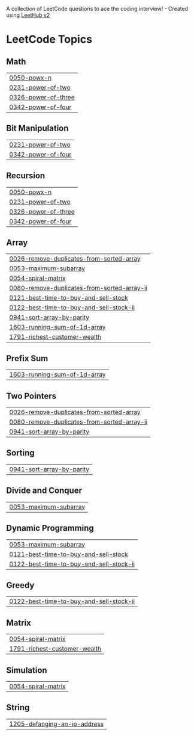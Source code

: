 A collection of LeetCode questions to ace the coding interview! - Created using [LeetHub v2](https://github.com/arunbhardwaj/LeetHub-2.0)
<!---LeetCode Topics Start-->
# LeetCode Topics
## Math
|  |
| ------- |
| [0050-powx-n](https://github.com/atharvarajput4/Leetcode-Python/tree/master/0050-powx-n) |
| [0231-power-of-two](https://github.com/atharvarajput4/Leetcode-Python/tree/master/0231-power-of-two) |
| [0326-power-of-three](https://github.com/atharvarajput4/Leetcode-Python/tree/master/0326-power-of-three) |
| [0342-power-of-four](https://github.com/atharvarajput4/Leetcode-Python/tree/master/0342-power-of-four) |
## Bit Manipulation
|  |
| ------- |
| [0231-power-of-two](https://github.com/atharvarajput4/Leetcode-Python/tree/master/0231-power-of-two) |
| [0342-power-of-four](https://github.com/atharvarajput4/Leetcode-Python/tree/master/0342-power-of-four) |
## Recursion
|  |
| ------- |
| [0050-powx-n](https://github.com/atharvarajput4/Leetcode-Python/tree/master/0050-powx-n) |
| [0231-power-of-two](https://github.com/atharvarajput4/Leetcode-Python/tree/master/0231-power-of-two) |
| [0326-power-of-three](https://github.com/atharvarajput4/Leetcode-Python/tree/master/0326-power-of-three) |
| [0342-power-of-four](https://github.com/atharvarajput4/Leetcode-Python/tree/master/0342-power-of-four) |
## Array
|  |
| ------- |
| [0026-remove-duplicates-from-sorted-array](https://github.com/atharvarajput4/Leetcode-Python/tree/master/0026-remove-duplicates-from-sorted-array) |
| [0053-maximum-subarray](https://github.com/atharvarajput4/Leetcode-Python/tree/master/0053-maximum-subarray) |
| [0054-spiral-matrix](https://github.com/atharvarajput4/Leetcode-Python/tree/master/0054-spiral-matrix) |
| [0080-remove-duplicates-from-sorted-array-ii](https://github.com/atharvarajput4/Leetcode-Python/tree/master/0080-remove-duplicates-from-sorted-array-ii) |
| [0121-best-time-to-buy-and-sell-stock](https://github.com/atharvarajput4/Leetcode-Python/tree/master/0121-best-time-to-buy-and-sell-stock) |
| [0122-best-time-to-buy-and-sell-stock-ii](https://github.com/atharvarajput4/Leetcode-Python/tree/master/0122-best-time-to-buy-and-sell-stock-ii) |
| [0941-sort-array-by-parity](https://github.com/atharvarajput4/Leetcode-Python/tree/master/0941-sort-array-by-parity) |
| [1603-running-sum-of-1d-array](https://github.com/atharvarajput4/Leetcode-Python/tree/master/1603-running-sum-of-1d-array) |
| [1791-richest-customer-wealth](https://github.com/atharvarajput4/Leetcode-Python/tree/master/1791-richest-customer-wealth) |
## Prefix Sum
|  |
| ------- |
| [1603-running-sum-of-1d-array](https://github.com/atharvarajput4/Leetcode-Python/tree/master/1603-running-sum-of-1d-array) |
## Two Pointers
|  |
| ------- |
| [0026-remove-duplicates-from-sorted-array](https://github.com/atharvarajput4/Leetcode-Python/tree/master/0026-remove-duplicates-from-sorted-array) |
| [0080-remove-duplicates-from-sorted-array-ii](https://github.com/atharvarajput4/Leetcode-Python/tree/master/0080-remove-duplicates-from-sorted-array-ii) |
| [0941-sort-array-by-parity](https://github.com/atharvarajput4/Leetcode-Python/tree/master/0941-sort-array-by-parity) |
## Sorting
|  |
| ------- |
| [0941-sort-array-by-parity](https://github.com/atharvarajput4/Leetcode-Python/tree/master/0941-sort-array-by-parity) |
## Divide and Conquer
|  |
| ------- |
| [0053-maximum-subarray](https://github.com/atharvarajput4/Leetcode-Python/tree/master/0053-maximum-subarray) |
## Dynamic Programming
|  |
| ------- |
| [0053-maximum-subarray](https://github.com/atharvarajput4/Leetcode-Python/tree/master/0053-maximum-subarray) |
| [0121-best-time-to-buy-and-sell-stock](https://github.com/atharvarajput4/Leetcode-Python/tree/master/0121-best-time-to-buy-and-sell-stock) |
| [0122-best-time-to-buy-and-sell-stock-ii](https://github.com/atharvarajput4/Leetcode-Python/tree/master/0122-best-time-to-buy-and-sell-stock-ii) |
## Greedy
|  |
| ------- |
| [0122-best-time-to-buy-and-sell-stock-ii](https://github.com/atharvarajput4/Leetcode-Python/tree/master/0122-best-time-to-buy-and-sell-stock-ii) |
## Matrix
|  |
| ------- |
| [0054-spiral-matrix](https://github.com/atharvarajput4/Leetcode-Python/tree/master/0054-spiral-matrix) |
| [1791-richest-customer-wealth](https://github.com/atharvarajput4/Leetcode-Python/tree/master/1791-richest-customer-wealth) |
## Simulation
|  |
| ------- |
| [0054-spiral-matrix](https://github.com/atharvarajput4/Leetcode-Python/tree/master/0054-spiral-matrix) |
## String
|  |
| ------- |
| [1205-defanging-an-ip-address](https://github.com/atharvarajput4/Leetcode-Python/tree/master/1205-defanging-an-ip-address) |
<!---LeetCode Topics End-->
